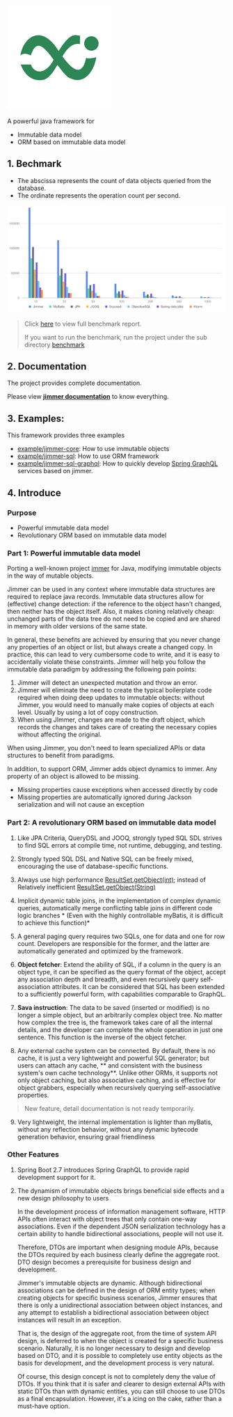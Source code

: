 
[![logo](logo.png)](https://babyfish-ct.github.io/jimmer-doc/)

A powerful java framework for 
- Immutable data model
- ORM based on immutable data model

## 1. Bechmark

- The abscissa represents the count of data objects queried from the database.
- The ordinate represents the operation count per second.

<kbd>
   <img src="benchmark.png"/>
</kbd>

> Click [here](https://babyfish-ct.github.io/jimmer-doc/docs/benchmark) to view full benchmark report.
> 
> If you want to run the benchmark, run the project under the sub directory [benchmark](./benchmark)

## 2. Documentation

The project provides complete documentation.

Please view [**jimmer documentation**](https://babyfish-ct.github.io/jimmer-doc/) to know everything.

## 3. Examples:

This framework provides three examples

- [example/jimmer-core](example/jimmer-core): How to use immutable objects
- [example/jimmer-sql](example/jimmer-sql): How to use ORM framework
- [example/jimmer-sql-graphql](example/jimmer-sql-graphql): How to quickly develop [Spring GraphQL](https://spring.io/projects/spring-graphql) services based on jimmer.

## 4. Introduce

### Purpose
- Powerful immutable data model
- Revolutionary ORM based on immutable data model

### Part 1: Powerful immutable data model

Porting a well-known project [immer](https://github.com/immerjs/immer) for Java, modifying immutable objects in the way of mutable objects.

Jimmer can be used in any context where immutable data structures are required to replace java records. Immutable data structures allow for (effective) change detection: if the reference to the object hasn't changed, then neither has the object itself. Also, it makes cloning relatively cheap: unchanged parts of the data tree do not need to be copied and are shared in memory with older versions of the same state.

In general, these benefits are achieved by ensuring that you never change any properties of an object or list, but always create a changed copy. In practice, this can lead to very cumbersome code to write, and it is easy to accidentally violate these constraints. Jimmer will help you follow the immutable data paradigm by addressing the following pain points:

1. Jimmer will detect an unexpected mutation and throw an error.
2. Jimmer will eliminate the need to create the typical boilerplate code required when doing deep updates to immutable objects: without Jimmer, you would need to manually make copies of objects at each level. Usually by using a lot of copy construction.
3. When using JImmer, changes are made to the draft object, which records the changes and takes care of creating the necessary copies without affecting the original.

When using Jimmer, you don't need to learn specialized APIs or data structures to benefit from paradigms.

In addition, to support ORM, Jimmer adds object dynamics to immer. Any property of an object is allowed to be missing.
- Missing properties cause exceptions when accessed directly by code
- Missing properties are automatically ignored during Jackson serialization and will not cause an exception

### Part 2: A revolutionary ORM based on immutable data model

1. Like JPA Criteria, QueryDSL and JOOQ, strongly typed SQL SDL strives to find SQL errors at compile time, not runtime, debugging, and testing.

2. Strongly typed SQL DSL and Native SQL can be freely mixed, encouraging the use of database-specific functions.

3. Always use high performance [ResultSet.getObject(int)](https://docs.oracle.com/javase/7/docs/api/java/sql/ResultSet.html#getObject(int)); instead of Relatively inefficient [ResultSet.getObject(String)](https://docs.oracle.com/javase/7/docs/api/java/sql/ResultSet.html#getObject(java.lang.String))

4. Implicit dynamic table joins, in the implementation of complex dynamic queries, automatically merge conflicting table joins in different code logic branches * (Even with the highly controllable myBatis, it is difficult to achieve this function)*

5. A general paging query requires two SQLs, one for data and one for row count. Developers are responsible for the former, and the latter are automatically generated and optimized by the framework.

6. **Object fetcher**: Extend the ability of SQL, if a column in the query is an object type, it can be specified as the query format of the object, accept any association depth and breadth, and even recursively query self-association attributes. It can be considered that SQL has been extended to a sufficiently powerful form, with capabilities comparable to GraphQL.

7. **Sava instruction**: The data to be saved (inserted or modified) is no longer a simple object, but an arbitrarily complex object tree. No matter how complex the tree is, the framework takes care of all the internal details, and the developer can complete the whole operation in just one sentence. This function is the inverse of the object fetcher.

8. Any external cache system can be connected. By default, there is no cache, it is just a very lightweight and powerful SQL generator; but users can attach any cache, ** and consistent with the business system's own cache technology**. Unlike other ORMs, it supports not only object caching, but also associative caching, and is effective for object grabbers, especially when recursively querying self-associative properties. 

> New feature, detail documentation is not ready temporarily.

9. Very lightweight, the internal implementation is lighter than myBatis, without any reflection behavior, without any dynamic bytecode generation behavior, ensuring graal friendliness

### Other Features

1. Spring Boot 2.7 introduces Spring GraphQL to provide rapid development support for it.

2. The dynamism of immutable objects brings beneficial side effects and a new design philosophy to users

   In the development process of information management software, HTTP APIs often interact with object trees that only contain one-way associations. Even if the dependent JSON serialization technology has a certain ability to handle bidirectional associations, people will not use it.

   Therefore, DTOs are important when designing module APIs, because the DTOs required by each business clearly define the aggregate root. DTO design becomes a prerequisite for business design and development.

   Jimmer's immutable objects are dynamic. Although bidirectional associations can be defined in the design of ORM entity types; when creating objects for specific business scenarios, Jimmer ensures that there is only a unidirectional association between object instances, and any attempt to establish a bidirectional association between object instances will result in an exception.

   That is, the design of the aggregate root, from the time of system API design, is deferred to when the object is created for a specific business scenario. Naturally, it is no longer necessary to design and develop based on DTO, and it is possible to completely use entity objects as the basis for development, and the development process is very natural.

   Of course, this design concept is not to completely deny the value of DTOs. If you think that it is safer and clearer to design external APIs with static DTOs than with dynamic entities, you can still choose to use DTOs as a final encapsulation. However, it's a icing on the cake, rather than a must-have option.
